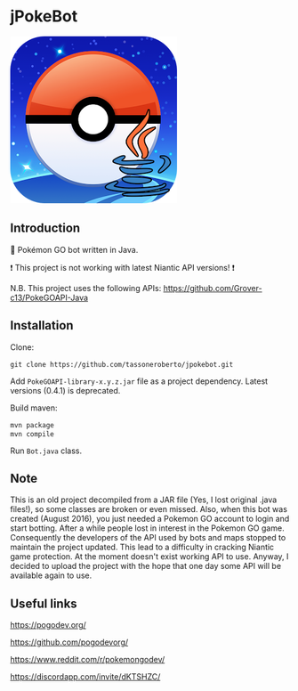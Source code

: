 # jPokeBot

![alt text](https://raw.githubusercontent.com/tassoneroberto/jpokebot/master/logo.png)

## Introduction
:robot: Pokémon GO bot written in Java.

:exclamation: This project is not working with latest Niantic API versions! :exclamation:

N.B.
This project uses the following APIs: https://github.com/Grover-c13/PokeGOAPI-Java

## Installation
Clone:
```
git clone https://github.com/tassoneroberto/jpokebot.git
```

Add ```PokeGOAPI-library-x.y.z.jar``` file as a project dependency. Latest versions (0.4.1) is deprecated.

Build maven:
```
mvn package
mvn compile
```

Run ```Bot.java``` class.

## Note
This is an old project decompiled from a JAR file (Yes, I lost original .java files!), so some classes are broken or even missed.
Also, when this bot was created (August 2016), you just needed a Pokemon GO account to login and start botting.
After a while people lost in interest in the Pokemon GO game.
Consequently the developers of the API used by bots and maps stopped to maintain the project updated.
This lead to a difficulty in cracking Niantic game protection.
At the moment doesn't exist working API to use.
Anyway, I decided to upload the project with the hope that one day some API will be available again to use.

## Useful links

https://pogodev.org/

https://github.com/pogodevorg/

https://www.reddit.com/r/pokemongodev/

https://discordapp.com/invite/dKTSHZC/
